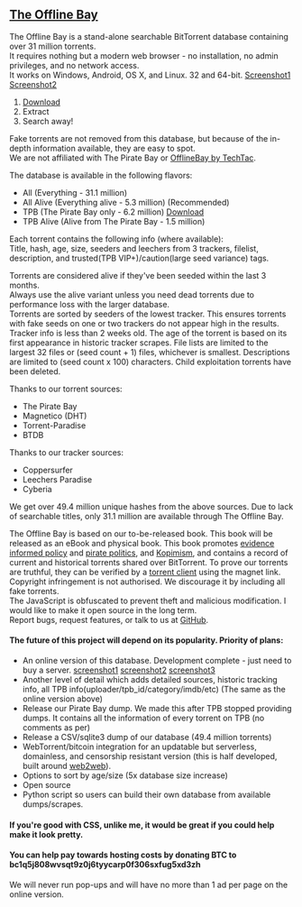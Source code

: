 ## <a href=https://github.com/OfflineBay/TheOfflineBay>The Offline Bay</a>

The Offline Bay is a stand-alone searchable BitTorrent database containing over 31 million torrents.<br>
It requires nothing but a modern web browser - no installation, no admin privileges, and no network access.<br>
It works on Windows, Android, OS X, and Linux. 32 and 64-bit. <a href=https://raw.githubusercontent.com/OfflineBay/TheOfflineBay/master/docs/Search%20Results.png>Screenshot1</a> <a href=https://raw.githubusercontent.com/OfflineBay/TheOfflineBay/master/docs/Search%20Result%20Details.png>Screenshot2</a>

1. <a href="https://github.com/OfflineBay/TheOfflineBay/blob/master/docs/The%20Offline%20Bay.zip.torrent?raw=true">Download</a>
2. Extract
3. Search away!

Fake torrents are not removed from this database, but because of the in-depth information available, they are easy to spot.<br>
We are not affiliated with The Pirate Bay or <a href=https://github.com/techtacoriginal/offlinebay>OfflineBay by TechTac</a>.

The database is available in the following flavors:
- All (Everything - 31.1 million)
- All Alive (Everything alive - 5.3 million) (Recommended)
- TPB (The Pirate Bay only - 6.2 million) <a href="https://github.com/OfflineBay/TheOfflineBay/blob/master/docs/The%20Offline%20Bay.zip.torrent?raw=true">Download</a>
- TPB Alive (Alive from The Pirate Bay - 1.5 million)

Each torrent contains the following info (where available):<br>
Title, hash, age, size, seeders and leechers from 3 trackers, filelist, description, and trusted(TPB VIP+)/caution(large seed variance) tags.

Torrents are considered alive if they've been seeded within the last 3 months.<br>
Always use the alive variant unless you need dead torrents due to performance loss with the larger database.<br>
Torrents are sorted by seeders of the lowest tracker. This ensures torrents with fake seeds on one or two trackers do not appear high in the results. Tracker info is less than 2 weeks old. The age of the torrent is based on its first appearance in historic tracker scrapes. File lists are limited to the largest 32 files or (seed count + 1) files, whichever is smallest. Descriptions are limited to (seed count x 100) characters. Child exploitation torrents have been deleted.

Thanks to our torrent sources:
- The Pirate Bay
- Magnetico (DHT)
- Torrent-Paradise
- BTDB
 
Thanks to our tracker sources:
- Coppersurfer
- Leechers Paradise
- Cyberia

We get over 49.4 million unique hashes from the above sources.  Due to lack of searchable titles, only 31.1 million are available through The Offline Bay.

The Offline Bay is based on our to-be-released book.  This book will be released as an eBook and physical book.
This book promotes <a href=https://en.wikipedia.org/wiki/Evidence-based_policy>evidence informed policy</a> and <a href=https://en.wikipedia.org/wiki/Pirate_Party>pirate politics</a>, and <a href=https://kopimistsamfundet.se/english>Kopimism</a>, and contains a record of current and historical torrents shared over BitTorrent.
To prove our torrents are truthful, they can be verified by a <a href=https://qbittorrent.org>torrent client</a> using the magnet link.<br>
Copyright infringement is not authorised. We discourage it by including all fake torrents.<br>
The JavaScript is obfuscated to prevent theft and malicious modification. I would like to make it open source in the long term.<br>
Report bugs, request features, or talk to us at <a href=https://github.com/OfflineBay/TheOfflineBay/issues>GitHub</a>.

#### The future of this project will depend on its popularity. Priority of plans:
- An online version of this database.  Development complete - just need to buy a server. <a href=https://raw.githubusercontent.com/OfflineBay/TheOfflineBay/master/docs/basic.png>screenshot1</a> <a href=https://raw.githubusercontent.com/OfflineBay/TheOfflineBay/master/docs/detailed1.png>screenshot2</a> <a href=https://raw.githubusercontent.com/OfflineBay/TheOfflineBay/master/docs/detailed2.png>screenshot3</a>
- Another level of detail which adds detailed sources, historic tracking info, all TPB info(uploader/tpb_id/category/imdb/etc) (The same as the online version above)
- Release our Pirate Bay dump.  We made this after TPB stopped providing dumps.  It contains all the information of every torrent on TPB (no comments as per)
- Release a CSV/sqlite3 dump of our database (49.4 million torrents)
- WebTorrent/bitcoin integration for an updatable but serverless, domainless, and censorship resistant version (this is half developed, built around <a href=https://github.com/elendirx/web2web>web2web</a>).
- Options to sort by age/size (5x database size increase)
- Open source
- Python script so users can build their own database from available dumps/scrapes.

#### If you're good with CSS, unlike me, it would be great if you could help make it look pretty.
#### You can help pay towards hosting costs by donating BTC to bc1q5j808wvsqt9z0j6tyycarp0f306sxfug5xd3zh
We will never run pop-ups and will have no more than 1 ad per page on the online version.
